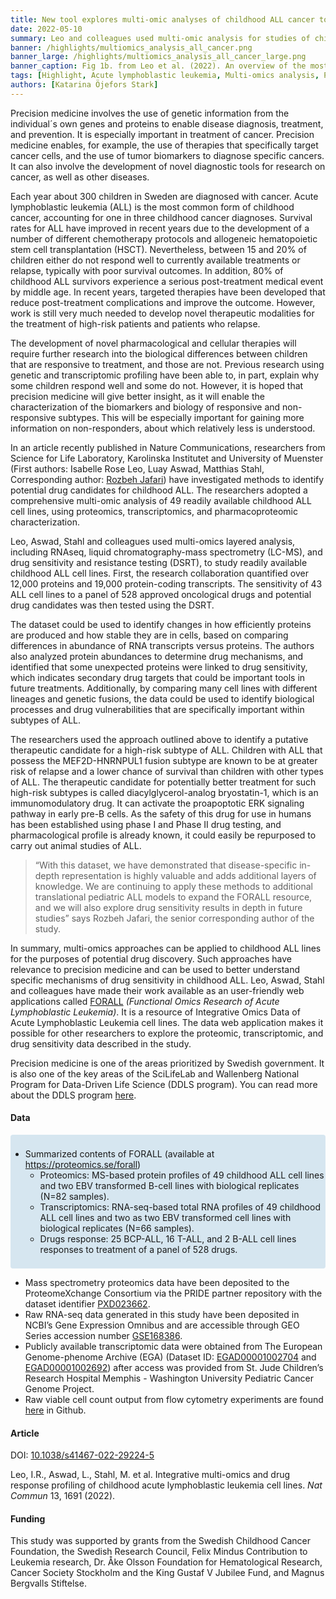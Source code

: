 ```yaml
---
title: New tool explores multi-omic analyses of childhood ALL cancer to identify putative drug candidates
date: 2022-05-10
summary: Leo and colleagues used multi-omic analysis for studies of childhood Acute lymphoblastic leukemia ( ALL) . New tool for improving childhood ALL cancer treatment developed and shared.
banner: /highlights/multiomics_analysis_all_cancer.png
banner_large: /highlights/multiomics_analysis_all_cancer_large.png
banner_caption: Fig 1b. from Leo et al. (2022). An overview of the most prominent molecular features of the 51 cell lines in this panel. BM bone marrow, PB peripheral blood, PE peripheral effusion, DSRT drug sensitivity and resistance testing.
tags: [Highlight, Acute lymphoblastic leukemia, Multi-omics analysis, Precision medicine, Cancer]
authors: [Katarina Öjefors Stark]
---
```


Precision medicine involves the use of genetic information from the individual´s own genes and proteins to enable disease diagnosis, treatment, and prevention. It is especially important in treatment of cancer. Precision medicine enables, for example, the use of therapies that specifically target cancer cells, and the use of tumor biomarkers to diagnose specific cancers. It can also involve the development of novel diagnostic tools for research on cancer, as well as other diseases.

Each year about 300 children in Sweden are diagnosed with cancer. Acute lymphoblastic leukemia (ALL) is the most common form of childhood cancer, accounting for one in three childhood cancer diagnoses. Survival rates for ALL have improved in recent years due to the development of a number of different chemotherapy protocols and allogeneic hematopoietic stem cell transplantation (HSCT). Nevertheless, between 15 and 20% of children either do not respond well to currently available treatments or relapse, typically with poor survival outcomes. In addition, 80% of childhood ALL survivors experience a serious post-treatment medical event by middle age. In recent years, targeted therapies have been developed that reduce post-treatment complications and improve the outcome. However, work is still very much needed to develop novel therapeutic modalities for the treatment of high-risk patients and patients who relapse.

The development of novel pharmacological and cellular therapies will require further research into the biological differences between children that are responsive to treatment, and those are not. Previous research using genetic and transcriptomic profiling have been able to, in part, explain why some children respond well and some do not. However, it is hoped that precision medicine will give better insight, as it will enable the characterization of the biomarkers and biology of responsive and non-responsive subtypes. This will be especially important for gaining more information on non-responders, about which relatively less is understood.

In an article recently published in Nature Communications, researchers from Science for Life Laboratory, Karolinska Institutet and University of Muenster (First authors: Isabelle Rose Leo, Luay Aswad, Matthias Stahl, Corresponding author: [Rozbeh Jafari](https://staff.ki.se/people/rozbeh-jafari)) have investigated methods to identify potential drug candidates for childhood ALL. The researchers adopted a comprehensive multi-omic analysis of 49 readily available childhood ALL cell lines, using proteomics, transcriptomics, and pharmacoproteomic characterization.

Leo, Aswad, Stahl and colleagues used multi-omics layered analysis, including RNAseq, liquid chromatography-mass spectrometry (LC-MS), and drug sensitivity and resistance testing (DSRT), to study readily available childhood ALL cell lines. First, the research collaboration quantified over 12,000 proteins and 19,000 protein-coding transcripts. The sensitivity of 43 ALL cell lines to a panel of 528 approved oncological drugs and potential drug candidates was then tested using the DSRT.

The dataset could be used to identify changes in how efficiently proteins are produced and how stable they are in cells, based on comparing differences in abundance of RNA transcripts versus proteins. The authors also analyzed protein abundances to determine drug mechanisms, and identified that some unexpected proteins were linked to drug sensitivity, which indicates secondary drug targets that could be important tools in future treatments. Additionally, by comparing many cell lines with different lineages and genetic fusions, the data could be used to identify biological processes and drug vulnerabilities that are specifically important within subtypes of ALL.

The researchers used the approach outlined above to identify a putative therapeutic candidate for a high-risk subtype of ALL. Children with ALL that possess the MEF2D-HNRNPUL1 fusion subtype are known to be at greater risk of relapse and a lower chance of survival than children with other types of ALL. The therapeutic candidate for potentially better treatment for such high-risk subtypes is called diacylglycerol-analog bryostatin-1, which is an immunomodulatory drug. It can activate the proapoptotic ERK signaling pathway in early pre-B cells. As the safety of this drug for use in humans has been established using phase I and Phase II drug testing, and pharmacological profile is already known,  it could easily be repurposed to carry out animal studies of ALL.

> “With this dataset, we have demonstrated that disease-specific in-depth representation is highly valuable and adds additional layers of knowledge. We are continuing to apply these methods to additional translational pediatric ALL models to expand the FORALL resource, and we will also explore drug sensitivity results in depth in future studies” says Rozbeh Jafari, the senior corresponding author of the study.

In summary, multi-omics approaches can be applied to childhood ALL lines for the purposes of potential drug discovery. Such approaches have relevance to precision medicine and can be used to better understand specific mechanisms of drug sensitivity in childhood ALL. 
Leo, Aswad, Stahl and colleagues have made their work available as an user-friendly web applications called [FORALL](https://proteomics.se/forall) *(Functional Omics Research of Acute Lymphoblastic Leukemia)*. It is a resource of Integrative Omics Data of Acute Lymphoblastic Leukemia cell lines. The data web application makes it possible for other researchers to explore the proteomic, transcriptomic, and drug sensitivity data described in the study.

Precision medicine is one of the areas prioritized by Swedish government. It is also one of the key areas of the SciLifeLab and Wallenberg National Program for Data-Driven Life Science (DDLS program). You can read more about the DDLS program [here](https://www.scilifelab.se/data-driven).

#### Data

<div style="background-color: #D6E6F0; border-radius: 4px; padding: 8px 0px;" class="mb-1">
  <ul class="mb-0">
    <li>
   Summarized contents of FORALL (available at <a href="https://proteomics.se/forall">https://proteomics.se/forall</a>)
    <ul>
      <li>Proteomics: MS-based protein profiles of 49 childhood ALL cell lines and two EBV transformed B-cell lines with biological replicates (N=82 samples).</li>
      <li>Transcriptomics: RNA-seq-based total RNA profiles of 49 childhood ALL cell lines and two as two EBV transformed cell lines with biological replicates (N=66 samples).</li>
      <li>Drugs response: 25 BCP-ALL, 16 T-ALL, and 2 B-ALL cell lines responses to treatment of a panel of 528 drugs.</li>
    </ul>
    </li>
  </ul>
</div>

* Mass spectrometry proteomics data have been deposited to the ProteomeXchange Consortium via the PRIDE partner repository with the dataset identifier [PXD023662](https://www.ebi.ac.uk/pride/archive/projects/PXD023662).
* Raw RNA-seq data generated in this study have been deposited in NCBI’s Gene Expression Omnibus and are accessible through GEO Series accession number [GSE168386](https://www.ncbi.nlm.nih.gov/geo/query/acc.cgi?acc=GSE168386).
* Publicly available transcriptomic data were obtained from The European Genome-phenome Archive (EGA) (Dataset ID: [EGAD00001002704](https://ega-archive.org/datasets/EGAD00001002704) and [EGAD00001002692](https://ega-archive.org/datasets/EGAD00001002692)) after access was provided from St. Jude Children’s Research Hospital Memphis  - Washington University Pediatric Cancer Genome Project.
* Raw viable cell count output from flow cytometry experiments are found [here](https://github.com/isabelle-leo/FORALL/tree/main/data/flow_cytometry) in Github.

#### Article

DOI: [10.1038/s41467-022-29224-5](https://doi.org/10.1038/s41467-022-29224-5)

Leo, I.R., Aswad, L., Stahl, M. et al. Integrative multi-omics and drug response profiling of childhood acute lymphoblastic leukemia cell lines. *Nat Commun* 13, 1691 (2022).

#### Funding

This study was supported by grants from the Swedish Childhood Cancer Foundation, the Swedish Research Council, Felix Mindus Contribution to Leukemia research, Dr. Åke Olsson Foundation for Hematological Research, Cancer Society Stockholm and the King Gustaf V Jubilee Fund, and Magnus Bergvalls Stiftelse.
